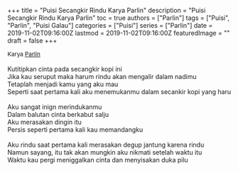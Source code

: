 +++
title = "Puisi Secangkir Rindu Karya Parlin"
description = "Puisi Secangkir Rindu Karya Parlin"
toc = true
authors = ["Parlin"]
tags = ["Puisi", "Parlin", "Puisi Galau"]
categories = ["Puisi"]
series = ["Parlin"]
date = 2019-11-02T09:16:00Z
lastmod = 2019-11-02T09:16:00Z
featuredImage = ""
draft = false
+++

<div style="text-align: justify;">
<div style="font-size: small;">Karya <a href="/authors/parlin/" target="_blank">Parlin</a></div><br />
Kutitipkan cinta pada secangkir kopi ini<br />Jika kau seruput maka harum rindu akan mengalir dalam nadimu<br />Tetaplah menjadi kamu yang aku mau<br />Seperti saat pertama kali aku menemukanmu dalam secankir kopi yang haru<br /><br />Aku sangat inign merindukanmu<br />Dalam balutan cinta berkabut salju<br />Aku merasakan dingin itu<br />Persis seperti pertama kali kau memandangku<br /><br />Aku rindu saat pertama kali merasakan degup jantung karena rindu<br />Namun sayang, itu tak akan mungkin aku nikmati setelah waktu itu<br />Waktu kau pergi meniggalkan cinta dan menyisakan duka pilu</div>
